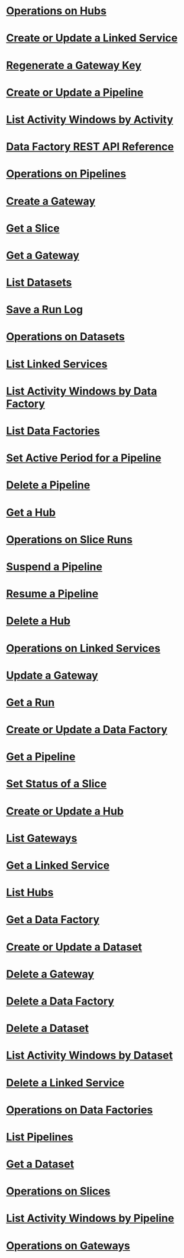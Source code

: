 # [Operations on Hubs](DataFactoryREST/Operations-on-Hubs.md)
# [Create or Update a Linked Service](DataFactoryREST/Create-or-Update-a-Linked-Service.md)
# [Regenerate a Gateway Key](DataFactoryREST/Regenerate-a-Gateway-Key.md)
# [Create or Update a Pipeline](DataFactoryREST/Create-or-Update-a-Pipeline.md)
# [List Activity Windows by Activity](DataFactoryREST/List-Activity-Windows-by-Activity.md)
# [Data Factory REST API Reference](DataFactoryREST/Data-Factory-REST-API-Reference.md)
# [Operations on Pipelines](DataFactoryREST/Operations-on-Pipelines.md)
# [Create a Gateway](DataFactoryREST/Create-a-Gateway.md)
# [Get a Slice](DataFactoryREST/Get-a-Slice.md)
# [Get a Gateway](DataFactoryREST/Get-a-Gateway.md)
# [List Datasets](DataFactoryREST/List-Datasets.md)
# [Save a Run Log](DataFactoryREST/Save-a-Run-Log.md)
# [Operations on Datasets](DataFactoryREST/Operations-on-Datasets.md)
# [List Linked Services](DataFactoryREST/List-Linked-Services.md)
# [List Activity Windows by Data Factory](DataFactoryREST/List-Activity-Windows-by-Data-Factory.md)
# [List Data Factories](DataFactoryREST/List-Data-Factories.md)
# [Set Active Period for a Pipeline](DataFactoryREST/Set-Active-Period-for-a-Pipeline.md)
# [Delete a Pipeline](DataFactoryREST/Delete-a-Pipeline.md)
# [Get a Hub](DataFactoryREST/Get-a-Hub.md)
# [Operations on Slice Runs](DataFactoryREST/Operations-on-Slice-Runs.md)
# [Suspend a Pipeline](DataFactoryREST/Suspend-a-Pipeline.md)
# [Resume a Pipeline](DataFactoryREST/Resume-a-Pipeline.md)
# [Delete a Hub](DataFactoryREST/Delete-a-Hub.md)
# [Operations on Linked Services](DataFactoryREST/Operations-on-Linked-Services.md)
# [Update a Gateway](DataFactoryREST/Update-a-Gateway.md)
# [Get a Run](DataFactoryREST/Get-a-Run.md)
# [Create or Update a Data Factory](DataFactoryREST/Create-or-Update-a-Data-Factory.md)
# [Get a Pipeline](DataFactoryREST/Get-a-Pipeline.md)
# [Set Status of a Slice](DataFactoryREST/Set-Status-of-a-Slice.md)
# [Create or Update a Hub](DataFactoryREST/Create-or-Update-a-Hub.md)
# [List Gateways](DataFactoryREST/List-Gateways.md)
# [Get a Linked Service](DataFactoryREST/Get-a-Linked-Service.md)
# [List Hubs](DataFactoryREST/List-Hubs.md)
# [Get a Data Factory](DataFactoryREST/Get-a-Data-Factory.md)
# [Create or Update a Dataset](DataFactoryREST/Create-or-Update-a-Dataset.md)
# [Delete a Gateway](DataFactoryREST/Delete-a-Gateway.md)
# [Delete a Data Factory](DataFactoryREST/Delete-a-Data-Factory.md)
# [Delete a Dataset](DataFactoryREST/Delete-a-Dataset.md)
# [List Activity Windows by Dataset](DataFactoryREST/List-Activity-Windows-by-Dataset.md)
# [Delete a Linked Service](DataFactoryREST/Delete-a-Linked-Service.md)
# [Operations on Data Factories](DataFactoryREST/Operations-on-Data-Factories.md)
# [List Pipelines](DataFactoryREST/List-Pipelines.md)
# [Get a Dataset](DataFactoryREST/Get-a-Dataset.md)
# [Operations on Slices](DataFactoryREST/Operations-on-Slices.md)
# [List Activity Windows by Pipeline](DataFactoryREST/List-Activity-Windows-by-Pipeline.md)
# [Operations on Gateways](DataFactoryREST/Operations-on-Gateways.md)
